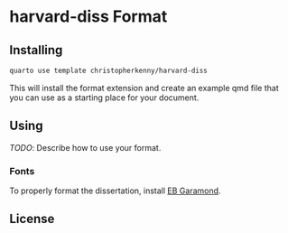 # harvard-diss Format

## Installing

```bash
quarto use template christopherkenny/harvard-diss
```

This will install the format extension and create an example qmd file
that you can use as a starting place for your document.

## Using

_TODO_: Describe how to use your format.


### Fonts

To properly format the dissertation, install [EB Garamond](https://fonts.google.com/specimen/EB+Garamond).


## License
